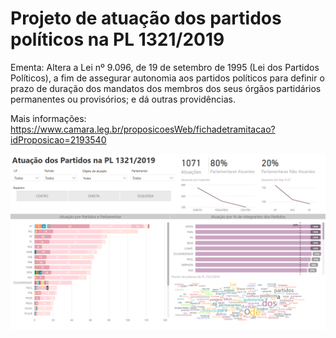 # Projeto de atuação dos partidos políticos na PL 1321/2019

Ementa: Altera a Lei nº 9.096, de 19 de setembro de 1995 (Lei dos Partidos Políticos), a fim de assegurar autonomia aos partidos políticos para definir o prazo de duração dos mandatos dos membros dos seus órgãos partidários permanentes ou provisórios; e dá outras providências.

Mais informações: https://www.camara.leg.br/proposicoesWeb/fichadetramitacao?idProposicao=2193540

<img src="Print.v2.PNG" />

